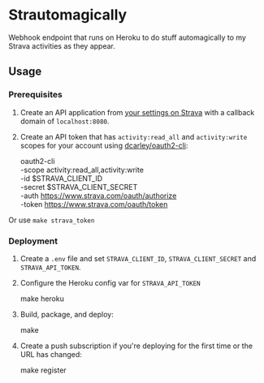 # Strautomagically

Webhook endpoint that runs on Heroku to do stuff automagically to my Strava activities as they appear.

## Usage

### Prerequisites

1. Create an API application from [your settings on Strava][] with a callback domain of `localhost:8080`.
2. Create an API token that has `activity:read_all` and `activity:write` scopes for your account using [dcarley/oauth2-cli][]:

    oauth2-cli \
      -scope activity:read_all,activity:write \
      -id $STRAVA_CLIENT_ID \
      -secret $STRAVA_CLIENT_SECRET \
      -auth https://www.strava.com/oauth/authorize \
      -token https://www.strava.com/oauth/token

  Or use `make strava_token`

[your settings on Strava]: https://www.strava.com/settings/api
[dcarley/oauth2-cli]: https://github.com/dcarley/oauth2-cli

### Deployment

1. Create a `.env` file and set `STRAVA_CLIENT_ID`, `STRAVA_CLIENT_SECRET` and `STRAVA_API_TOKEN`.
2. Configure the Heroku config var for `STRAVA_API_TOKEN`
    
    make heroku

3. Build, package, and deploy:

    make

4. Create a push subscription if you're deploying for the first time or the URL has changed:

    make register
